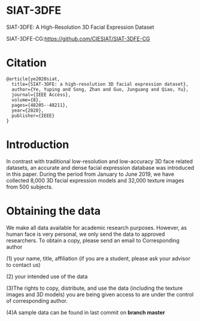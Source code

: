 # SIAT-3DFE
SIAT-3DFE: A High-Resolution 3D Facial Expression Dataset

SIAT-3DFE-CG:https://github.com/CIESIAT/SIAT-3DFE-CG

# Citation
```
@article{ye2020siat,
  title={SIAT-3DFE: a high-resolution 3D facial expression dataset},
  author={Ye, Yuping and Song, Zhan and Guo, Junguang and Qiao, Yu},
  journal={IEEE Access},
  volume={8},
  pages={48205--48211},
  year={2020},
  publisher={IEEE}
}
```

# Introduction
In contrast with traditional low-resolution and low-accuracy 3D face related datasets, an accurate and dense facial expression database was introduced in this paper. During the period from January to June 2019, we have collected 8,000 3D facial expression models and 32,000 texture images from 500 subjects.

# Obtaining the data

We make all  data available for academic research purposes. However, as human face is very personal, we only send the data to approved researchers. To obtain a copy, please send an email to Corresponding author

(1) your name, title, affiliation (if you are a student, please ask your advisor to contact us)

(2) your intended use of the data

(3)The rights to copy, distribute, and use the data (including the texture images and 3D models) you are being given access to are under the control of corresponding author. 

(4)A sample data can be found in last commit on **branch master**
